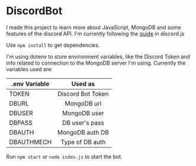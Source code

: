 # DiscordBot

I made this project to learn more about JavaScript, MongoDB and some features of the discord API.
I'm currently following the [guide](https://discordjs.guide/) in discord.js

Use `npm install` to get dependencies.

I'm using dotenv to store environment variables, like the Discord Token and info related to connection to the MongoDB server I'm using.
Currently the variables used are:

| .env Variable        | Used as           |
| ------------- |:-------------:|
| TOKEN | Discord Bot Token |
| DBURL | MongoDB url |
| DBUSER | MongoDB user |
| DBPASS | DB user's pass | 
| DBAUTH | MongoDB auth DB |
| DBAUTHMECH | Type of DB auth|

Run `npm start` or `node index.js` to start the bot.
